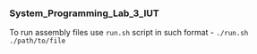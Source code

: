 ### System_Programming_Lab_3_IUT


To run assembly files use ```run.sh``` script in such format - ```./run.sh ./path/to/file```